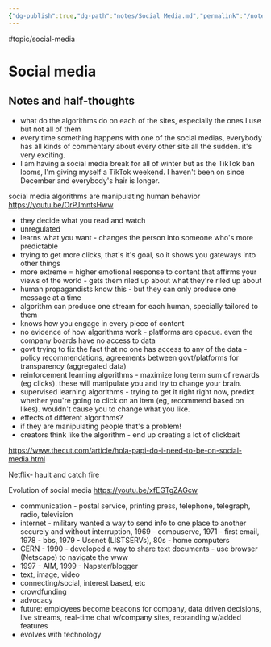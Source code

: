 ```yaml
---
{"dg-publish":true,"dg-path":"notes/Social Media.md","permalink":"/notes/social-media/","created":"2024-12-14T17:36:06.484-05:00","updated":"2025-01-31T23:00:41.467-05:00"}
---
```


#topic/social-media 


# Social media

## Notes and half-thoughts

- what do the algorithms do on each of the sites, especially the ones I use but not all of them 
- every time something happens with one of the social medias, everybody has all kinds of commentary about every other site all the sudden. it's very exciting. 
- I am having a social media break for all of winter but as the TikTok ban looms, I'm giving myself a TikTok weekend. I haven't been on since December and everybody's hair is longer.

social media algorithms are manipulating human behavior
https://youtu.be/OrPJmntsHww
- they decide what you read and watch
- unregulated
- learns what you want - changes the person into someone who's more predictable
- trying to get more clicks, that's it's goal, so it shows you gateways into other things
- more extreme = higher emotional response to content that affirms your views of the world - gets them riled up about what they're riled up about
- human propagandists know this - but they can only produce one message at a time
- algorithm can produce one stream for each human, specially tailored to them
- knows how you engage in every piece of content 
- no evidence of how algorithms work - platforms are opaque. even the company boards have no access to data
- govt trying to fix the fact that no one has access to any of the data - policy recommendations, agreements between govt/platforms for transparency (aggregated data)
- reinforcement learning algorithms - maximize long term sum of rewards (eg clicks). these will manipulate you and try to change your brain.
- supervised learning algorithms - trying to get it right right now, predict whether you're going to click on an item (eg, recommend based on likes). wouldn't cause you to change what you like. 
- effects of different algorithms?
- if they are manipulating people that's a problem!
- creators think like the algorithm - end up creating a lot of clickbait


https://www.thecut.com/article/hola-papi-do-i-need-to-be-on-social-media.html


Netflix- hault and catch fire


Evolution of social media
https://youtu.be/xfEGTgZAGcw
- communication - postal service, printing press, telephone, telegraph, radio, television
- internet - military wanted a way to send info to one place to another securely and without interruption, 1969 - compuserve, 1971 - first email, 1978 - bbs, 1979 - Usenet (LISTSERVs), 80s - home computers
- CERN - 1990 - developed a way to share text documents - use browser (Netscape) to navigate the www
- 1997 - AIM, 1999 - Napster/blogger
- text, image, video
- connecting/social, interest based, etc
- crowdfunding
- advocacy
- future: employees become beacons for company, data driven decisions, live streams, real-time chat w/company sites, rebranding w/added features
- evolves with technology

